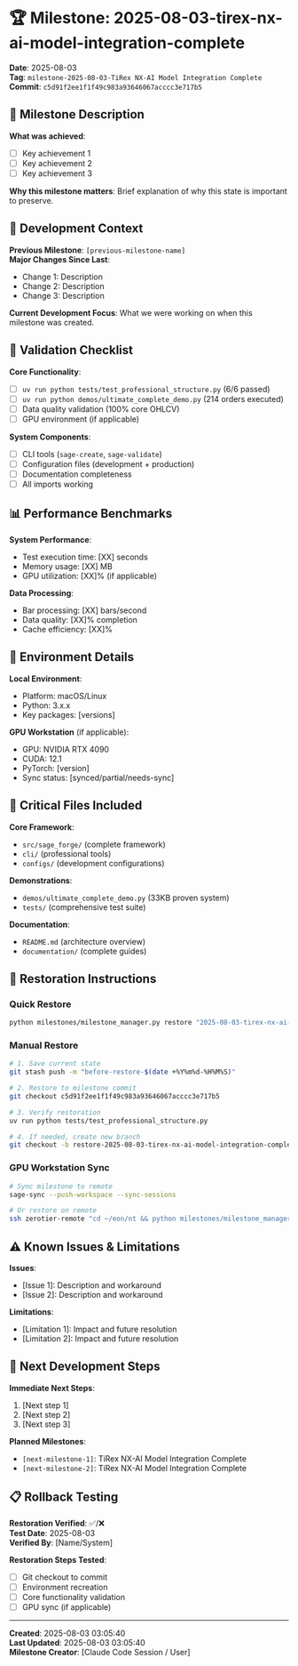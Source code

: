 # 🏆 Milestone: 2025-08-03-tirex-nx-ai-model-integration-complete

**Date**: 2025-08-03  
**Tag**: `milestone-2025-08-03-TiRex NX-AI Model Integration Complete`  
**Commit**: `c5d91f2ee1f1f49c983a93646067acccc3e717b5`

## 📝 Milestone Description

**What was achieved**:

- [ ] Key achievement 1
- [ ] Key achievement 2
- [ ] Key achievement 3

**Why this milestone matters**: Brief explanation of why this state is important to preserve.

## 🎯 Development Context

**Previous Milestone**: `[previous-milestone-name]`  
**Major Changes Since Last**:

- Change 1: Description
- Change 2: Description
- Change 3: Description

**Current Development Focus**: What we were working on when this milestone was created.

## 🧪 Validation Checklist

**Core Functionality**:

- [ ] `uv run python tests/test_professional_structure.py` (6/6 passed)
- [ ] `uv run python demos/ultimate_complete_demo.py` (214 orders executed)
- [ ] Data quality validation (100% core OHLCV)
- [ ] GPU environment (if applicable)

**System Components**:

- [ ] CLI tools (`sage-create`, `sage-validate`)
- [ ] Configuration files (development + production)
- [ ] Documentation completeness
- [ ] All imports working

## 📊 Performance Benchmarks

**System Performance**:

- Test execution time: [XX] seconds
- Memory usage: [XX] MB
- GPU utilization: [XX]% (if applicable)

**Data Processing**:

- Bar processing: [XX] bars/second
- Data quality: [XX]% completion
- Cache efficiency: [XX]%

## 🔧 Environment Details

**Local Environment**:

- Platform: macOS/Linux
- Python: 3.x.x
- Key packages: [versions]

**GPU Workstation** (if applicable):

- GPU: NVIDIA RTX 4090
- CUDA: 12.1
- PyTorch: [version]
- Sync status: [synced/partial/needs-sync]

## 📁 Critical Files Included

**Core Framework**:

- `src/sage_forge/` (complete framework)
- `cli/` (professional tools)
- `configs/` (development configurations)

**Demonstrations**:

- `demos/ultimate_complete_demo.py` (33KB proven system)
- `tests/` (comprehensive test suite)

**Documentation**:

- `README.md` (architecture overview)
- `documentation/` (complete guides)

## 🚀 Restoration Instructions

### Quick Restore

```bash
python milestones/milestone_manager.py restore "2025-08-03-tirex-nx-ai-model-integration-complete"
```

### Manual Restore

```bash
# 1. Save current state
git stash push -m "before-restore-$(date +%Y%m%d-%H%M%S)"

# 2. Restore to milestone commit
git checkout c5d91f2ee1f1f49c983a93646067acccc3e717b5

# 3. Verify restoration
uv run python tests/test_professional_structure.py

# 4. If needed, create new branch
git checkout -b restore-2025-08-03-tirex-nx-ai-model-integration-complete-$(date +%Y%m%d)
```

### GPU Workstation Sync

```bash
# Sync milestone to remote
sage-sync --push-workspace --sync-sessions

# Or restore on remote
ssh zerotier-remote "cd ~/eon/nt && python milestones/milestone_manager.py restore '2025-08-03-tirex-nx-ai-model-integration-complete'"
```

## ⚠️ Known Issues & Limitations

**Issues**:

- [Issue 1]: Description and workaround
- [Issue 2]: Description and workaround

**Limitations**:

- [Limitation 1]: Impact and future resolution
- [Limitation 2]: Impact and future resolution

## 🔮 Next Development Steps

**Immediate Next Steps**:

1. [Next step 1]
2. [Next step 2]
3. [Next step 3]

**Planned Milestones**:

- `[next-milestone-1]`: TiRex NX-AI Model Integration Complete
- `[next-milestone-2]`: TiRex NX-AI Model Integration Complete

## 📋 Rollback Testing

**Restoration Verified**: ✅/❌  
**Test Date**: 2025-08-03  
**Verified By**: [Name/System]

**Restoration Steps Tested**:

- [ ] Git checkout to commit
- [ ] Environment recreation
- [ ] Core functionality validation
- [ ] GPU sync (if applicable)

---

**Created**: 2025-08-03 03:05:40  
**Last Updated**: 2025-08-03 03:05:40  
**Milestone Creator**: [Claude Code Session / User]
